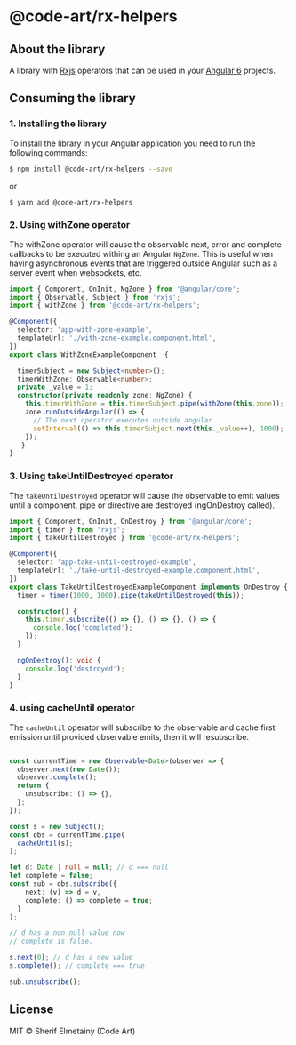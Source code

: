 # @code-art/rx-helpers

## About the library

A library with [Rxjs](https://rxjs-dev.firebaseapp.com/) operators that can be used in your [Angular 6](https://angular.io) projects.

## Consuming the library

### 1. Installing the library

To install the library in your Angular application you need to run the following commands:

```bash
$ npm install @code-art/rx-helpers --save
```
or

```bash
$ yarn add @code-art/rx-helpers
```

### 2. Using withZone operator

The withZone operator will cause the observable next, error and complete callbacks to be executed withing an Angular `NgZone`. This is useful when having asynchronous events that are triggered outside Angular such as a server event when websockets, etc.

```typescript
import { Component, OnInit, NgZone } from '@angular/core';
import { Observable, Subject } from 'rxjs';
import { withZone } from '@code-art/rx-helpers';

@Component({
  selector: 'app-with-zone-example',
  templateUrl: './with-zone-example.component.html',
})
export class WithZoneExampleComponent  {

  timerSubject = new Subject<number>();
  timerWithZone: Observable<number>;
  private _value = 1;
  constructor(private readonly zone: NgZone) {
    this.timerWithZone = this.timerSubject.pipe(withZone(this.zone));
    zone.runOutsideAngular(() => {
      // The next operator executes outside angular.
      setInterval(() => this.timerSubject.next(this._value++), 1000);
    });
   }
}

```

### 3. Using takeUntilDestroyed operator

The `takeUntilDestroyed` operator will cause the observable to emit values until a component, pipe or directive are destroyed (ngOnDestroy called). 

```typescript
import { Component, OnInit, OnDestroy } from '@angular/core';
import { timer } from 'rxjs';
import { takeUntilDestroyed } from '@code-art/rx-helpers';

@Component({
  selector: 'app-take-until-destroyed-example',
  templateUrl: './take-until-destroyed-example.component.html',
})
export class TakeUntilDestroyedExampleComponent implements OnDestroy {
  timer = timer(1000, 1000).pipe(takeUntilDestroyed(this));

  constructor() {
    this.timer.subscribe(() => {}, () => {}, () => {
      console.log('completed');
    });
  }

  ngOnDestroy(): void {
    console.log('destroyed');
  }
}
```

### 4. using cacheUntil operator

The `cacheUntil` operator will subscribe to the observable and cache first emission until provided observable emits, then it will resubscribe. 


```typescript

const currentTime = new Observable<Date>(observer => {
  observer.next(new Date());
  observer.complete();
  return {
    unsubscribe: () => {},
  };
});

const s = new Subject();
const obs = currentTime.pipe(
  cacheUntil(s);
);

let d: Date | null = null; // d === null
let complete = false;
const sub = obs.subscribe({
    next: (v) => d = v,
    complete: () => complete = true;
  }
);

// d has a non null value now
// complete is false.

s.next(0); // d has a new value
s.complete(); // complete === true

sub.unsubscribe();
```
## License

MIT © Sherif Elmetainy \(Code Art\)
